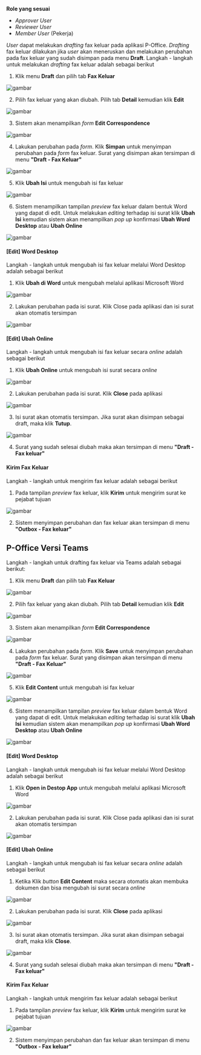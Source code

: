 **Role yang sesuai**

- *Approver User*
- *Reviewer User*
- *Member User* (Pekerja)

*User* dapat melakukan *drafting* fax keluar pada aplikasi P-Office. *Drafting* fax keluar dilakukan jika *user* akan meneruskan dan melakukan perubahan pada fax keluar yang sudah disimpan pada menu **Draft**. Langkah - langkah untuk melakukan *drafting* fax keluar adalah sebagai berikut

1. Klik menu **Draft** dan pilih tab **Fax Keluar**

![gambar](FaxKeluar/FK_Web/FK1.png)

2. Pilih fax keluar yang akan diubah. Pilih tab **Detail** kemudian klik **Edit**

![gambar](SC_FaxKeluar/FK19.png)

3. Sistem akan menampilkan *form* **Edit Correspondence**

![gambar](SC_FaxKeluar/FK20.png)

4. Lakukan perubahan pada *form*. Klik **Simpan** untuk menyimpan perubahan pada *form* fax keluar. Surat yang disimpan akan tersimpan di menu **"Draft - Fax Keluar"**

![gambar](SC_FaxKeluar/FK21.png)

5. Klik **Ubah Isi** untuk mengubah isi fax keluar

![gambar](SC_FaxKeluar/FK22.png)

6. Sistem menampilkan tampilan *preview* fax keluar dalam bentuk Word yang dapat di edit. Untuk melakukan *editing* terhadap isi surat klik **Ubah Isi** kemudian sistem akan menampilkan *pop up* konfirmasi **Ubah Word Desktop** atau **Ubah Online**

![gambar](SC_FaxKeluar/CR01.png)

#### **[Edit] Word Desktop**

Langkah - langkah untuk mengubah isi fax keluar melalui Word Desktop adalah sebagai berikut

1. Klik **Ubah di Word** untuk mengubah melalui aplikasi Microsoft Word

![gambar](SC_FaxKeluar/CR02.png)

2. Lakukan perubahan pada isi surat. Klik Close pada aplikasi dan isi surat akan otomatis tersimpan

![gambar](SC_FaxKeluar/CR03.png)

#### **[Edit] Ubah Online**

Langkah - langkah untuk mengubah isi fax keluar secara *online* adalah sebagai berikut

1. Klik **Ubah Online** untuk mengubah isi surat secara *online*

![gambar](SC_FaxKeluar/CR04.png)

2. Lakukan perubahan pada isi surat. Klik **Close** pada aplikasi

![gambar](SC_FaxKeluar/CR05.png)

3. Isi surat akan otomatis tersimpan. Jika surat akan disimpan sebagai draft, maka klik **Tutup**.

![gambar](SC_FaxKeluar/CR06.png)

4. Surat yang sudah selesai diubah maka akan tersimpan di menu **"Draft - Fax keluar"**


#### **Kirim Fax Keluar**

Langkah - langkah untuk mengirim fax keluar adalah sebagai berikut

1. Pada tampilan *preview* fax keluar, klik **Kirim** untuk mengirim surat ke pejabat tujuan

![gambar](SC_FaxKeluar/CR07.png)

2. Sistem menyimpan perubahan dan fax keluar akan tersimpan di menu **"Outbox - Fax keluar"**

## **P-Office Versi Teams**

Langkah - langkah untuk drafting fax keluar via Teams adalah sebagai berikut:

1. Klik menu **Draft** dan pilih tab **Fax Keluar**

![gambar](FaxKeluar/FK_Teams/FK18.png)

2. Pilih fax keluar yang akan diubah. Pilih tab **Detail** kemudian klik **Edit**

![gambar](FaxKeluar/FK_Teams/FK19.png)

3. Sistem akan menampilkan *form* **Edit Correspondence**

![gambar](FaxKeluar/FK_Teams/FK20.png)

4. Lakukan perubahan pada *form*. Klik **Save** untuk menyimpan perubahan pada *form* fax keluar. Surat yang disimpan akan tersimpan di menu **"Draft - Fax Keluar"**

![gambar](FaxKeluar/FK_Teams/FK21.png)

5. Klik **Edit Content** untuk mengubah isi fax keluar

![gambar](FaxKeluar/FK_Teams/FK22.png)

6. Sistem menampilkan tampilan *preview* fax keluar dalam bentuk Word yang dapat di edit. Untuk melakukan *editing* terhadap isi surat klik **Ubah Isi** kemudian sistem akan menampilkan *pop up* konfirmasi **Ubah Word Desktop** atau **Ubah Online**

![gambar](FaxKeluar/FK_Teams/FK23.png)

#### **[Edit] Word Desktop**

Langkah - langkah untuk mengubah isi fax keluar melalui Word Desktop adalah sebagai berikut

1. Klik **Open in Destop App** untuk mengubah melalui aplikasi Microsoft Word

![gambar](FaxKeluar/FK_Teams/FK24.png)

2. Lakukan perubahan pada isi surat. Klik Close pada aplikasi dan isi surat akan otomatis tersimpan

![gambar](FaxKeluar/FK_Teams/FK25.png)

#### **[Edit] Ubah Online**

Langkah - langkah untuk mengubah isi fax keluar secara *online* adalah sebagai berikut

1.	Ketika Klik *button* **Edit Content** maka secara otomatis akan membuka dokumen dan bisa mengubah isi surat secara *online*

![gambar](FaxKeluar/FK_Teams/FK26.png)

2. Lakukan perubahan pada isi surat. Klik **Close** pada aplikasi

![gambar](FaxKeluar/FK_Teams/FK27.png)

3. Isi surat akan otomatis tersimpan. Jika surat akan disimpan sebagai draft, maka klik **Close**.

![gambar](FaxKeluar/FK_Teams/FK28.png)

4. Surat yang sudah selesai diubah maka akan tersimpan di menu **"Draft - Fax keluar"**


#### **Kirim Fax Keluar**

Langkah - langkah untuk mengirim fax keluar adalah sebagai berikut

1. Pada tampilan *preview* fax keluar, klik **Kirim** untuk mengirim surat ke pejabat tujuan

![gambar](FaxKeluar/FK_Teams/FK29.png)

2. Sistem menyimpan perubahan dan fax keluar akan tersimpan di menu **"Outbox - Fax keluar"**